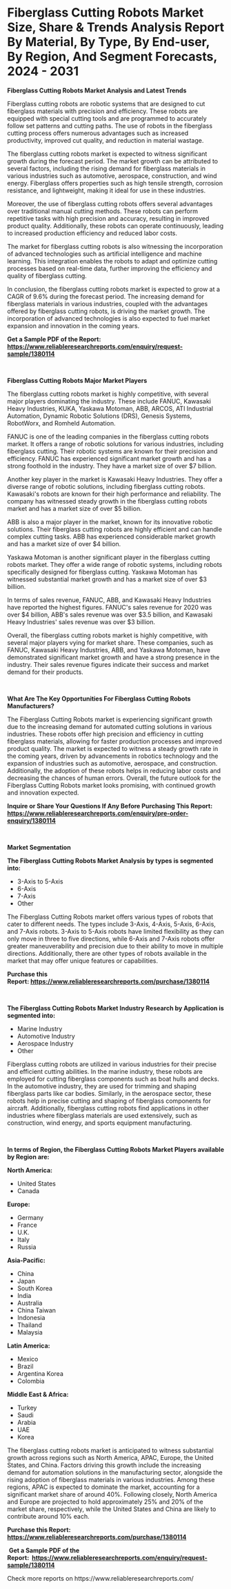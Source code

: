 <p><h1>Fiberglass Cutting Robots Market Size, Share & Trends Analysis Report By Material, By Type, By End-user, By Region, And Segment Forecasts, 2024 - 2031</h1></p><p><strong>Fiberglass Cutting Robots Market Analysis and Latest Trends</strong></p>
<p><p>Fiberglass cutting robots are robotic systems that are designed to cut fiberglass materials with precision and efficiency. These robots are equipped with special cutting tools and are programmed to accurately follow set patterns and cutting paths. The use of robots in the fiberglass cutting process offers numerous advantages such as increased productivity, improved cut quality, and reduction in material wastage.</p><p>The fiberglass cutting robots market is expected to witness significant growth during the forecast period. The market growth can be attributed to several factors, including the rising demand for fiberglass materials in various industries such as automotive, aerospace, construction, and wind energy. Fiberglass offers properties such as high tensile strength, corrosion resistance, and lightweight, making it ideal for use in these industries.</p><p>Moreover, the use of fiberglass cutting robots offers several advantages over traditional manual cutting methods. These robots can perform repetitive tasks with high precision and accuracy, resulting in improved product quality. Additionally, these robots can operate continuously, leading to increased production efficiency and reduced labor costs.</p><p>The market for fiberglass cutting robots is also witnessing the incorporation of advanced technologies such as artificial intelligence and machine learning. This integration enables the robots to adapt and optimize cutting processes based on real-time data, further improving the efficiency and quality of fiberglass cutting.</p><p>In conclusion, the fiberglass cutting robots market is expected to grow at a CAGR of 9.6% during the forecast period. The increasing demand for fiberglass materials in various industries, coupled with the advantages offered by fiberglass cutting robots, is driving the market growth. The incorporation of advanced technologies is also expected to fuel market expansion and innovation in the coming years.</p></p>
<p><strong>Get a Sample PDF of the Report:&nbsp; <a href="https://www.reliableresearchreports.com/enquiry/request-sample/1380114">https://www.reliableresearchreports.com/enquiry/request-sample/1380114</a></strong></p>
<p>&nbsp;</p>
<p><strong>Fiberglass Cutting Robots Major Market Players</strong></p>
<p><p>The fiberglass cutting robots market is highly competitive, with several major players dominating the industry. These include FANUC, Kawasaki Heavy Industries, KUKA, Yaskawa Motoman, ABB, ARCOS, ATI Industrial Automation, Dynamic Robotic Solutions (DRS), Genesis Systems, RobotWorx, and Romheld Automation.</p><p>FANUC is one of the leading companies in the fiberglass cutting robots market. It offers a range of robotic solutions for various industries, including fiberglass cutting. Their robotic systems are known for their precision and efficiency. FANUC has experienced significant market growth and has a strong foothold in the industry. They have a market size of over $7 billion.</p><p>Another key player in the market is Kawasaki Heavy Industries. They offer a diverse range of robotic solutions, including fiberglass cutting robots. Kawasaki's robots are known for their high performance and reliability. The company has witnessed steady growth in the fiberglass cutting robots market and has a market size of over $5 billion.</p><p>ABB is also a major player in the market, known for its innovative robotic solutions. Their fiberglass cutting robots are highly efficient and can handle complex cutting tasks. ABB has experienced considerable market growth and has a market size of over $4 billion.</p><p>Yaskawa Motoman is another significant player in the fiberglass cutting robots market. They offer a wide range of robotic systems, including robots specifically designed for fiberglass cutting. Yaskawa Motoman has witnessed substantial market growth and has a market size of over $3 billion.</p><p>In terms of sales revenue, FANUC, ABB, and Kawasaki Heavy Industries have reported the highest figures. FANUC's sales revenue for 2020 was over $4 billion, ABB's sales revenue was over $3.5 billion, and Kawasaki Heavy Industries' sales revenue was over $3 billion.</p><p>Overall, the fiberglass cutting robots market is highly competitive, with several major players vying for market share. These companies, such as FANUC, Kawasaki Heavy Industries, ABB, and Yaskawa Motoman, have demonstrated significant market growth and have a strong presence in the industry. Their sales revenue figures indicate their success and market demand for their products.</p></p>
<p>&nbsp;</p>
<p><strong>What Are The Key Opportunities For Fiberglass Cutting Robots Manufacturers?</strong></p>
<p><p>The Fiberglass Cutting Robots market is experiencing significant growth due to the increasing demand for automated cutting solutions in various industries. These robots offer high precision and efficiency in cutting fiberglass materials, allowing for faster production processes and improved product quality. The market is expected to witness a steady growth rate in the coming years, driven by advancements in robotics technology and the expansion of industries such as automotive, aerospace, and construction. Additionally, the adoption of these robots helps in reducing labor costs and decreasing the chances of human errors. Overall, the future outlook for the Fiberglass Cutting Robots market looks promising, with continued growth and innovation expected.</p></p>
<p><strong>Inquire or Share Your Questions If Any Before Purchasing This Report: <a href="https://www.reliableresearchreports.com/enquiry/pre-order-enquiry/1380114">https://www.reliableresearchreports.com/enquiry/pre-order-enquiry/1380114</a></strong></p>
<p>&nbsp;</p>
<p><strong>Market Segmentation</strong></p>
<p><strong>The Fiberglass Cutting Robots Market Analysis by types is segmented into:</strong></p>
<p><ul><li>3-Axis to 5-Axis</li><li>6-Axis</li><li>7-Axis</li><li>Other</li></ul></p>
<p><p>The Fiberglass Cutting Robots market offers various types of robots that cater to different needs. The types include 3-Axis, 4-Axis, 5-Axis, 6-Axis, and 7-Axis robots. 3-Axis to 5-Axis robots have limited flexibility as they can only move in three to five directions, while 6-Axis and 7-Axis robots offer greater maneuverability and precision due to their ability to move in multiple directions. Additionally, there are other types of robots available in the market that may offer unique features or capabilities.</p></p>
<p><strong>Purchase this Report:&nbsp;<a href="https://www.reliableresearchreports.com/purchase/1380114">https://www.reliableresearchreports.com/purchase/1380114</a></strong></p>
<p>&nbsp;</p>
<p><strong>The Fiberglass Cutting Robots Market Industry Research by Application is segmented into:</strong></p>
<p><ul><li>Marine Industry</li><li>Automotive Industry</li><li>Aerospace Industry</li><li>Other</li></ul></p>
<p><p>Fiberglass cutting robots are utilized in various industries for their precise and efficient cutting abilities. In the marine industry, these robots are employed for cutting fiberglass components such as boat hulls and decks. In the automotive industry, they are used for trimming and shaping fiberglass parts like car bodies. Similarly, in the aerospace sector, these robots help in precise cutting and shaping of fiberglass components for aircraft. Additionally, fiberglass cutting robots find applications in other industries where fiberglass materials are used extensively, such as construction, wind energy, and sports equipment manufacturing.</p></p>
<p>&nbsp;</p>
<p><strong>In terms of Region, the Fiberglass Cutting Robots Market Players available by Region are:</strong></p>
<p>
    <p> <strong> North America: </strong>
        <ul>
            <li>United States</li>
            <li>Canada</li>
        </ul>
        </p> 
    <p> <strong> Europe: </strong>
        <ul>
            <li>Germany</li>
            <li>France</li>
            <li>U.K.</li>
            <li>Italy</li>
            <li>Russia</li>
        </ul>
        </p> 
    <p> <strong> Asia-Pacific: </strong>
        <ul>
            <li>China</li>
            <li>Japan</li>
            <li>South Korea</li>
            <li>India</li>
            <li>Australia</li>
            <li>China Taiwan</li>
            <li>Indonesia</li>
            <li>Thailand</li>
            <li>Malaysia</li>
        </ul>
        </p> 
    <p> <strong> Latin America: </strong>
        <ul>
            <li>Mexico</li>
            <li>Brazil</li>
            <li>Argentina Korea</li>
            <li>Colombia</li>
        </ul>
        </p> 
    <p> <strong> Middle East & Africa: </strong>
        <ul>
            <li>Turkey</li>
            <li>Saudi</li>
            <li>Arabia</li>
            <li>UAE</li>
            <li>Korea</li>
        </ul>
    </p>
    </p>
<p><p>The fiberglass cutting robots market is anticipated to witness substantial growth across regions such as North America, APAC, Europe, the United States, and China. Factors driving this growth include the increasing demand for automation solutions in the manufacturing sector, alongside the rising adoption of fiberglass materials in various industries. Among these regions, APAC is expected to dominate the market, accounting for a significant market share of around 40%. Following closely, North America and Europe are projected to hold approximately 25% and 20% of the market share, respectively, while the United States and China are likely to contribute around 10% each.</p></p>
<p><strong>Purchase this Report: <a href="https://www.reliableresearchreports.com/purchase/1380114">https://www.reliableresearchreports.com/purchase/1380114</a></strong></p>
<p>&nbsp;<strong>Get a Sample PDF of the Report:&nbsp;&nbsp;<a href="https://www.reliableresearchreports.com/enquiry/request-sample/1380114">https://www.reliableresearchreports.com/enquiry/request-sample/1380114</a></strong></p>
<p><strong></strong></p>
<p>Check more reports on https://www.reliableresearchreports.com/</p>